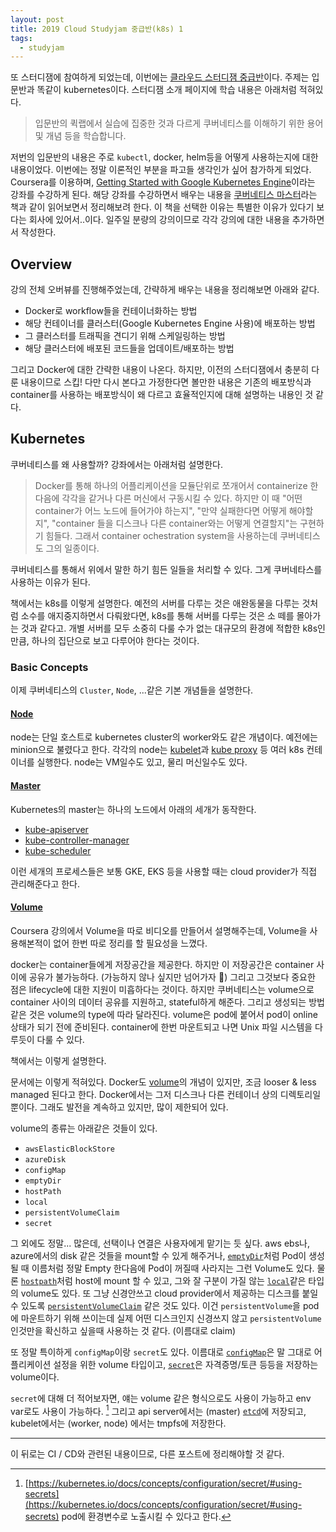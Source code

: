 ```yaml
---
layout: post
title: 2019 Cloud Studyjam 중급반(k8s) 1
tags:
  - studyjam
---
```


또 스터디잼에 참여하게 되었는데, 이번에는 [클라우드 스터디잼 중급반](https://sites.google.com/view/cloud-studyjam2/home)이다. 주제는 입문반과 똑같이 kubernetes이다. 스터디잼 소개 페이지에 학습 내용은 아래처럼 적혀있다.

> 입문반의 퀵랩에서 실습에 집중한 것과 다르게 쿠버네티스를 이해하기 위한 용어 및 개념 등을 학습합니다.

저번의 입문반의 내용은 주로 `kubectl`, docker, helm등을 어떻게 사용하는지에 대한 내용이었다. 이번에는 정말 이론적인 부분을 파고들 생각인가 싶어 참가하게 되었다. Coursera를 이용하며, [Getting Started with Google Kubernetes Engine](https://www.coursera.org/learn/google-kubernetes-engine?)이라는 강좌를 수강하게 된다. 해당 강좌를 수강하면서 배우는 내용을 [쿠버네티스 마스터](https://book.naver.com/bookdb/book_detail.nhn?bid=13799840)라는 책과 같이 읽어보면서 정리해보려 한다. 이 책을 선택한 이유는 특별한 이유가 있다기 보다는 회사에 있어서..이다. 일주일 분량의 강의이므로 각각 강의에 대한 내용을 추가하면서 작성한다.

## Overview

강의 전체 오버뷰를 진행해주었는데, 간략하게 배우는 내용을 정리해보면 아래와 같다.

* Docker로 workflow들을 컨테이너화하는 방법
* 해당 컨테이너를 클러스터(Google Kubernetes Engine 사용)에 배포하는 방법
* 그 클러스터를 트래픽을 견디기 위해 스케일링하는 방법
* 해당 클러스터에 배포된 코드들을 업데이트/배포하는 방법

그리고 Docker에 대한 간략한 내용이 나온다. 하지만, 이전의 스터디잼에서 충분히 다룬 내용이므로 스킵! 다만 다시 본다고 가정한다면 볼만한 내용은 기존의 배포방식과 container를 사용하는 배포방식이 왜 다르고 효율적인지에 대해 설명하는 내용인 것 같다.

## Kubernetes

쿠버네티스를 왜 사용할까? 강좌에서는 아래처럼 설명한다.

> Docker를 통해 하나의 어플리케이션을 모듈단위로 쪼개어서 containerize 한 다음에 각각을 같거나 다른 머신에서 구동시킬 수 있다. 하지만 이 때 "어떤 container가 어느 노드에 들어가야 하는지", "만약 실패한다면 어떻게 해야할지", "container 들을 디스크나 다른 container와는 어떻게 연결할지"는 구현하기 힘들다. 그래서 container ochestration system을 사용하는데 쿠버네티스도 그의 일종이다.

쿠버네티스를 통해서 위에서 말한 하기 힘든 일들을 처리할 수 있다. 그게 쿠버네타스를 사용하는 이유가 된다.

책에서는 k8s를 이렇게 설명한다. 예전의 서버를 다루는 것은 애완동물을 다루는 것처럼 소수를 애지중지하면서 다뤄왔다면, k8s를 통해 서버를 다루는 것은 소 떼를 몰아가는 것과 같다고. 개별 서버를 모두 소중히 다룰 수가 없는 대규모의 환경에 적합한 k8s인만큼, 하나의 집단으로 보고 다루어야 한다는 것이다.

### Basic Concepts

이제 쿠버네티스의 `Cluster`, `Node`, ...같은 기본 개념들을 설명한다.

#### [Node](https://kubernetes.io/docs/concepts/architecture/nodes/)

node는 단일 호스트로 kubernetes cluster의 worker와도 같은 개념이다. 예전에는 minion으로 불렸다고 한다. 각각의 node는 [kubelet](https://kubernetes.io/docs/reference/command-line-tools-reference/kubelet/)과 [kube proxy](https://kubernetes.io/docs/reference/command-line-tools-reference/kube-proxy/) 등 여러 k8s 컨테이너를 실행한다. node는 VM일수도 있고, 물리 머신일수도 있다.

#### [Master](https://kubernetes.io/docs/concepts/#overview)

Kubernetes의 master는 하나의 노드에서 아래의 세개가 동작한다.

* [kube-apiserver](https://kubernetes.io/docs/reference/command-line-tools-reference/kube-apiserver/)
* [kube-controller-manager](https://kubernetes.io/docs/reference/command-line-tools-reference/kube-controller-manager/)
* [kube-scheduler](https://kubernetes.io/docs/reference/command-line-tools-reference/kube-scheduler/)

이런 세개의 프로세스들은 보통 GKE, EKS 등을 사용할 때는 cloud provider가 직접 관리해준다고 한다.

#### [Volume](https://kubernetes.io/docs/concepts/storage/volumes/)

Coursera 강의에서 Volume을 따로 비디오를 만들어서 설명해주는데, Volume을 사용해본적이 없어 한번 따로 정리를 할 필요성을 느꼈다.

docker는 container들에게 저장공간을 제공한다. 하지만 이 저장공간은 container 사이에 공유가 불가능하다. (가능하지 않나 싶지만 넘어가자 🤔) 그리고 그것보다 중요한 점은 lifecycle에 대한 지원이 미흡하다는 것이다. 하지만 쿠버네티스는 volume으로 container 사이의 데이터 공유를 지원하고, stateful하게 해준다. 그리고 생성되는 방법같은 것은 volume의 type에 따라 달라진다. volume은 pod에 붙어서 pod이 online 상태가 되기 전에 준비된다. container에 한번 마운트되고 나면 Unix 파일 시스템을 다루듯이 다룰 수 있다.

책에서는 이렇게 설명한다.

문서에는 이렇게 적혀있다. Docker도 [volume](https://docs.docker.com/storage/)의 개념이 있지만, 조금 looser & less managed 된다고 한다. Docker에서는 그저 디스크나 다른 컨테이너 상의 디렉토리일뿐이다. 그래도 발전을 계속하고 있지만, 많이 제한되어 있다.

volume의 종류는 아래같은 것들이 있다.

* `awsElasticBlockStore`
* `azureDisk`
* `configMap`
* `emptyDir`
* `hostPath`
* `local`
* `persistentVolumeClaim`
* `secret`

그 외에도 정말... 많은데, 선택이나 연결은 사용자에게 맡기는 듯 싶다. aws ebs나, azure에서의 disk 같은 것들을 mount할 수 있게 해주거나, [`emptyDir`](https://kubernetes.io/docs/concepts/storage/volumes/#emptydir)처럼 Pod이 생성될 때 이름처럼 정말 Empty 한다음에 Pod이 꺼질때 사라지는 그런 Volume도 있다. 물론 [`hostpath`](https://kubernetes.io/docs/concepts/storage/volumes/#hostpath)처럼 host에 mount 할 수 있고, 그와 잘 구분이 가질 않는 [`local`](https://kubernetes.io/docs/concepts/storage/volumes/#local)같은 타입의 volume도 있다. 또 그냥 신경안쓰고 cloud provider에서 제공하는 디스크를 붙일 수 있도록 [`persistentVolumeClaim`](https://kubernetes.io/docs/concepts/storage/volumes/#persistentvolumeclaim) 같은 것도 있다. 이건 `persistentVolume`을 pod에 마운트하기 위해 쓰이는데 실제 어떤 디스크인지 신경쓰지 않고 `persistentVolume`인것만을 확신하고 싶을때 사용하는 것 같다. (이름대로 claim)

또 정말 특이하게 `configMap`이랑 `secret`도 있다. 이름대로 [`configMap`](https://kubernetes.io/docs/concepts/storage/volumes/#configmap)은 말 그대로 어플리케이션 설정을 위한 volume 타입이고, [`secret`](https://kubernetes.io/docs/concepts/configuration/secret/)은 자격증명/토큰 등등을 저장하는 volume이다.

`secret`에 대해 더 적어보자면, 얘는 volume 같은 형식으로도 사용이 가능하고 env var로도 사용이 가능하다. [^using-secrets] 그리고 api server에서는 (master) [`etcd`](https://github.com/etcd-io/etcd)에 저장되고, kubelet에서는 (worker, node) 에서는 tmpfs에 저장한다.

---

이 뒤로는 CI / CD와 관련된 내용이므로, 다른 포스트에 정리해야할 것 같다.

[^using-secrets]: [https://kubernetes.io/docs/concepts/configuration/secret/#using-secrets](https://kubernetes.io/docs/concepts/configuration/secret/#using-secrets) pod에 환경변수로 노출시킬 수 있다고 한다.
